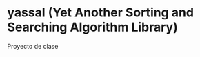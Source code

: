 yassal (Yet Another Sorting and Searching Algorithm Library)
======================

Proyecto de clase
